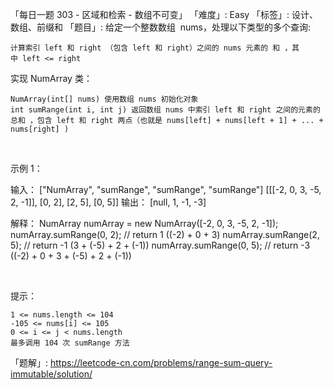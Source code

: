「每日一题 303 - 区域和检索 - 数组不可变」
「难度」: Easy
「标签」: 设计、数组、前缀和
「题目」: 给定一个整数数组  nums，处理以下类型的多个查询:


	计算索引 left 和 right （包含 left 和 right）之间的 nums 元素的 和 ，其中 left <= right


实现 NumArray 类：


	NumArray(int[] nums) 使用数组 nums 初始化对象
	int sumRange(int i, int j) 返回数组 nums 中索引 left 和 right 之间的元素的 总和 ，包含 left 和 right 两点（也就是 nums[left] + nums[left + 1] + ... + nums[right] )


 

示例 1：

输入：
["NumArray", "sumRange", "sumRange", "sumRange"]
[[[-2, 0, 3, -5, 2, -1]], [0, 2], [2, 5], [0, 5]]
输出：
[null, 1, -1, -3]

解释：
NumArray numArray = new NumArray([-2, 0, 3, -5, 2, -1]);
numArray.sumRange(0, 2); // return 1 ((-2) + 0 + 3)
numArray.sumRange(2, 5); // return -1 (3 + (-5) + 2 + (-1)) 
numArray.sumRange(0, 5); // return -3 ((-2) + 0 + 3 + (-5) + 2 + (-1))


 

提示：


	1 <= nums.length <= 104
	-105 <= nums[i] <= 105
	0 <= i <= j < nums.length
	最多调用 104 次 sumRange 方法



「题解」: https://leetcode-cn.com/problems/range-sum-query-immutable/solution/